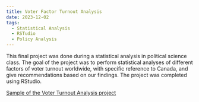 ```yaml
---
title: Voter Factor Turnout Analysis
date: 2023-12-02
tags:
  - Statistical Analysis
  - RSTudio
  - Policy Analysis
---
```


This final project was done during a statistical analysis in political science class. The goal of the project was to perform statistical analyses of different factors of voter turnout worldwide, with specific reference to Canada, and give recommendations based on our findings. The project was completed using RStudio.

[Sample of the Voter Turnout Analysis project](https://vancityvalle.github.io/uploads/voterturnoutsample.pdf)